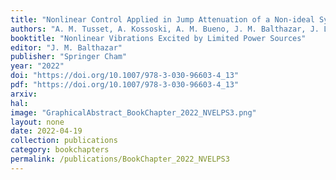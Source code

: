 ```yaml
---
title: "Nonlinear Control Applied in Jump Attenuation of a Non-ideal System"
authors: "A. M. Tusset, A. Kossoski, A. M. Bueno, J. M. Balthazar, J. L. P. Felix, A. Cunha Jr, R. H. Avanço"
booktitle: "Nonlinear Vibrations Excited by Limited Power Sources"
editor: "J. M. Balthazar"
publisher: "Springer Cham"
year: "2022"
doi: "https://doi.org/10.1007/978-3-030-96603-4_13"
pdf: "https://doi.org/10.1007/978-3-030-96603-4_13"
arxiv: 
hal: 
image: "GraphicalAbstract_BookChapter_2022_NVELPS3.png"
layout: none
date: 2022-04-19
collection: publications
category: bookchapters
permalink: /publications/BookChapter_2022_NVELPS3
---
```

